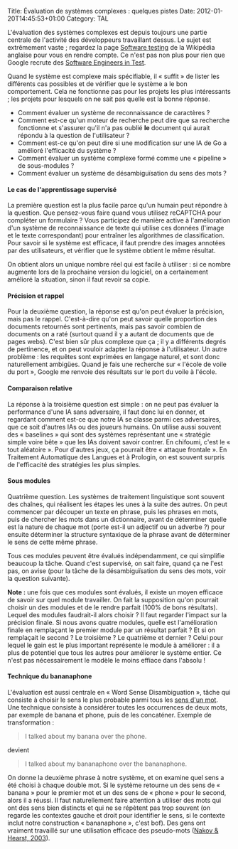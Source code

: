 Title: Évaluation de systèmes complexes : quelques pistes
Date: 2012-01-20T14:45:53+01:00
Category: TAL

<p>L'évaluation des systèmes complexes est depuis toujours une partie centrale de l'activité des développeurs travaillant dessus. Le sujet est extrêmement vaste ; regardez la page <a href="http://en.wikipedia.org/wiki/Software_testing">Software testing</a> de la Wikipédia anglaise pour vous en rendre compte. Ce n'est pas non plus pour rien que Google recrute des <a href="http://www.google.com/intl/en/jobs/uslocations/mountain-view/swe/software-engineer-in-test-mountain-view/index.html">Software Engineers in Test</a>.</p>

<p>Quand le système est complexe mais spécifiable, il « suffit » de lister les différents cas possibles et de vérifier que le système a le bon comportement. Cela ne fonctionne pas pour les projets les plus intéressants ; les projets pour lesquels on ne sait pas quelle est la bonne réponse.</p>
<ul>
<li>Comment évaluer un système de reconnaissance de caractères ?</li>
<li>Comment est-ce qu'un moteur de recherche peut dire que sa recherche fonctionne et s'assurer qu'il n'a pas oublié <strong>le</strong> document qui aurait répondu à la question de l'utilisateur ?</li>
<li>Comment est-ce qu'on peut dire si une modification sur une IA de Go a amélioré l'efficacité du système ?</li>
<li>Comment évaluer un système complexe formé comme une « pipeline » de sous-modules ?</li>
<li>Comment évaluer un système de désambiguïsation du sens des mots ?</li>
</ul>

<h4>Le cas de l'apprentissage supervisé</h4>

<p>La première question est la plus facile parce qu'un humain peut répondre à la question. Que pensez-vous faire quand vous utilisez reCAPTCHA pour compléter un formulaire ? Vous participez de manière active à l'amélioration d'un système de reconnaissance de texte qui utilise ces données (l'image et le texte correspondant) pour entraîner les algorithmes de classification. Pour savoir si le système est efficace, il faut prendre des images annotées par des utilisateurs, et vérifier que le système obtient le même résultat.</p>

<p>On obtient alors un unique nombre réel qui est facile à utiliser : si ce nombre augmente lors de la prochaine version du logiciel, on a certainement amélioré la situation, sinon il faut revoir sa copie.</p>

<h4>Précision et rappel</h4>

<p>Pour la deuxième question, la réponse est qu'on peut évaluer la précision, mais pas le rappel. C'est-à-dire qu'on peut savoir quelle proportion des documents retournés sont pertinents, mais pas savoir combien de documents on a raté (surtout quand il y a autant de documents que de pages webs). C'est bien sûr plus complexe que ça ; il y a différents degrés de pertinence, et on peut vouloir adapter la réponse à l'utilisateur. Un autre problème : les requêtes sont exprimées en langage naturel, et sont donc naturellement ambigües. Quand je fais une recherche sur « l'école de voile du port », Google me renvoie des résultats sur le port du voile à l'école.</p>

<h4>Comparaison relative</h4>

<p>La réponse à la troisième question est simple : on ne peut pas évaluer la performance d'une IA sans adversaire, il faut donc lui en donner, et regardant comment est-ce que notre IA se classe parmi ces adversaires, que ce soit d'autres IAs ou des joueurs humains. On utilise aussi souvent des « baselines » qui sont des systèmes représentant une « stratégie simple voire bête » que les IAs doivent savoir contrer. En chifoumi, c'est le « tout aléatoire ». Pour d'autres jeux, ça pourrait être « attaque frontale ». En Traitement Automatique des Langues et à Prologin, on est souvent surpris de l'efficacité des stratégies les plus simples.</p>

<h4>Sous modules</h4>

<p>Quatrième question. Les systèmes de traitement linguistique sont souvent des chaînes, qui réalisent les étapes les unes à la suite des autres. On peut commencer par découper un texte en phrase, puis les phrases en mots, puis de chercher les mots dans un dictionnaire, avant de déterminer quelle est la nature de chaque mot (porte est-il un adjectif ou un adverbe ?) pour ensuite déterminer la structure syntaxique de la phrase avant de déterminer le sens de cette même phrase.</p>

<p>Tous ces modules peuvent être évalués indépendamment, ce qui simplifie beaucoup la tâche. Quand c'est supervisé, on sait faire, quand ça ne l'est pas, on avise (pour la tâche de la désambiguïsation du sens des mots, voir la question suivante).</p>

<p><strong>Note :</strong> une fois que ces modules sont évalués, il existe un moyen efficace de savoir sur quel module travailler. On fait la supposition qu'on pourrait choisir un des modules et de le rendre parfait (100% de bons résultats). Lequel des modules faudrait-il alors choisir ? Il faut regarder l'impact sur la précision finale. Si nous avons quatre modules, quelle est l'amélioration finale en remplaçant le premier module par un résultat parfait ? Et si on remplaçait le second ? Le troisième ? Le quatrième et dernier ? Celui pour lequel le gain est le plus important représente le module à améliorer : il a plus de potentiel que tous les autres pour améliorer le système entier. Ce n'est pas nécessairement le modèle le moins effiace dans l'absolu !</p>

<h4>Technique du bananaphone</h4>

<p>L'évaluation est aussi centrale en « Word Sense Disambiguation », tâche qui consiste à choisir le sens le plus probable parmi tous les <a href="http://duckduckgo.com/?q=!wordnet+organ">sens d'un mot</a>. Une technique consiste à considérer toutes les occurrences de deux mots, par exemple de banana et phone, puis de les concaténer. Exemple de transformation :</p>
<blockquote><p>I talked about my banana over the phone.</p></blockquote>
<p>devient</p>
<blockquote><p>I talked about my bananaphone over the bananaphone.</p></blockquote>

<p>On donne la deuxième phrase à notre système, et on examine quel sens a été choisi à chaque double mot. Si le système retourne un des sens de « banana » pour le premier mot et un des sens de « phone » pour le second, alors il a réussi. Il faut naturellement faire attention à utiliser des mots qui ont des sens bien distincts et qui ne se répètent pas trop souvent (on regarde les contextes gauche et droit pour identifier le sens, si le contexte inclut notre construction « bananaphone », c'est bof). Des gens ont vraiment travaillé sur une utilisation efficace des pseudo-mots (<a href="http://acl.ldc.upenn.edu/N/N03/N03-2023.pdf">Nakov &amp; Hearst, 2003</a>).</p>
